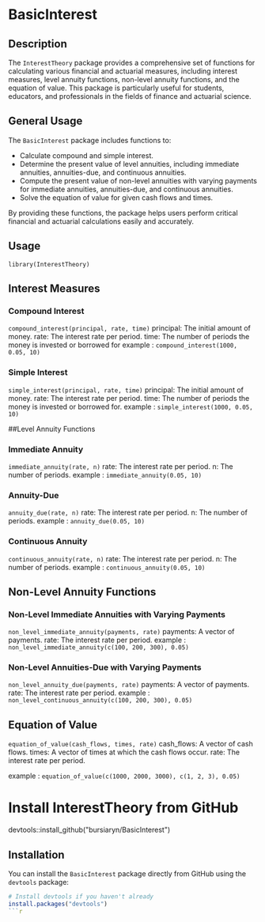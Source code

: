 # BasicInterest

## Description

The `InterestTheory` package provides a comprehensive set of functions for calculating various financial and actuarial measures, including interest measures, level annuity functions, non-level annuity functions, and the equation of value. This package is particularly useful for students, educators, and professionals in the fields of finance and actuarial science.

## General Usage

The `BasicInterest` package includes functions to:
- Calculate compound and simple interest.
- Determine the present value of level annuities, including immediate annuities, annuities-due, and continuous annuities.
- Compute the present value of non-level annuities with varying payments for immediate annuities, annuities-due, and continuous annuities.
- Solve the equation of value for given cash flows and times.

By providing these functions, the package helps users perform critical financial and actuarial calculations easily and accurately.
## Usage
`library(InterestTheory)`

## Interest Measures
### Compound Interest
`compound_interest(principal, rate, time)`
principal: The initial amount of money.
rate: The interest rate per period.
time: The number of periods the money is invested or borrowed for
example : `compound_interest(1000, 0.05, 10)`

### Simple Interest
`simple_interest(principal, rate, time)`
principal: The initial amount of money.
rate: The interest rate per period.
time: The number of periods the money is invested or borrowed for.
example : `simple_interest(1000, 0.05, 10)`

##Level Annuity Functions
### Immediate Annuity
`immediate_annuity(rate, n)`
rate: The interest rate per period.
n: The number of periods.
example : `immediate_annuity(0.05, 10)`

### Annuity-Due
`annuity_due(rate, n)`
rate: The interest rate per period.
n: The number of periods.
example : `annuity_due(0.05, 10)`

### Continuous Annuity
`continuous_annuity(rate, n)`
rate: The interest rate per period.
n: The number of periods.
example : 
`continuous_annuity(0.05, 10)`

## Non-Level Annuity Functions
### Non-Level Immediate Annuities with Varying Payments
`non_level_immediate_annuity(payments, rate)`
payments: A vector of payments.
rate: The interest rate per period.
example : `non_level_immediate_annuity(c(100, 200, 300), 0.05)`

### Non-Level Annuities-Due with Varying Payments
`non_level_annuity_due(payments, rate)`
payments: A vector of payments.
rate: The interest rate per period.
example : `non_level_continuous_annuity(c(100, 200, 300), 0.05)`

## Equation of Value
`equation_of_value(cash_flows, times, rate)`
cash_flows: A vector of cash flows.
times: A vector of times at which the cash flows occur.
rate: The interest rate per period.

example : `equation_of_value(c(1000, 2000, 3000), c(1, 2, 3), 0.05)`

# Install InterestTheory from GitHub
devtools::install_github("bursiaryn/BasicInterest")

## Installation

You can install the `BasicInterest` package directly from GitHub using the `devtools` package:

```r
# Install devtools if you haven't already
install.packages("devtools")
```r


